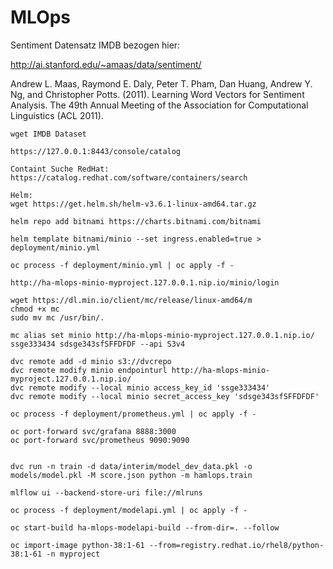 # MLOps

Sentiment Datensatz IMDB bezogen hier:

http://ai.stanford.edu/~amaas/data/sentiment/

Andrew L. Maas, Raymond E. Daly, Peter T. Pham, Dan Huang, Andrew Y. Ng, and Christopher Potts. (2011). Learning Word Vectors for Sentiment Analysis. The 49th Annual Meeting of the Association for Computational Linguistics (ACL 2011).

```
wget IMDB Dataset

https://127.0.0.1:8443/console/catalog

Containt Suche RedHat:
https://catalog.redhat.com/software/containers/search

Helm:
wget https://get.helm.sh/helm-v3.6.1-linux-amd64.tar.gz

helm repo add bitnami https://charts.bitnami.com/bitnami

helm template bitnami/minio --set ingress.enabled=true > deployment/minio.yml

oc process -f deployment/minio.yml | oc apply -f -

http://ha-mlops-minio-myproject.127.0.0.1.nip.io/minio/login

wget https://dl.min.io/client/mc/release/linux-amd64/m
chmod +x mc
sudo mv mc /usr/bin/.

mc alias set minio http://ha-mlops-minio-myproject.127.0.0.1.nip.io/ ssge333434 sdsge343sfSFFDFDF --api S3v4

dvc remote add -d minio s3://dvcrepo
dvc remote modify minio endpointurl http://ha-mlops-minio-myproject.127.0.0.1.nip.io/ 
dvc remote modify --local minio access_key_id 'ssge333434'
dvc remote modify --local minio secret_access_key 'sdsge343sfSFFDFDF'

oc process -f deployment/prometheus.yml | oc apply -f -

oc port-forward svc/grafana 8888:3000
oc port-forward svc/prometheus 9090:9090


dvc run -n train -d data/interim/model_dev_data.pkl -o models/model.pkl -M score.json python -m hamlops.train

mlflow ui --backend-store-uri file://mlruns

oc process -f deployment/modelapi.yml | oc apply -f -

oc start-build ha-mlops-modelapi-build --from-dir=. --follow

oc import-image python-38:1-61 --from=registry.redhat.io/rhel8/python-38:1-61 -n myproject 